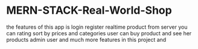 # MERN-STACK-Real-World-Shop
the features of this app is login register realtime product from server you can rating sort by prices and categories user can buy product and see her products admin user and much more features in this project and
